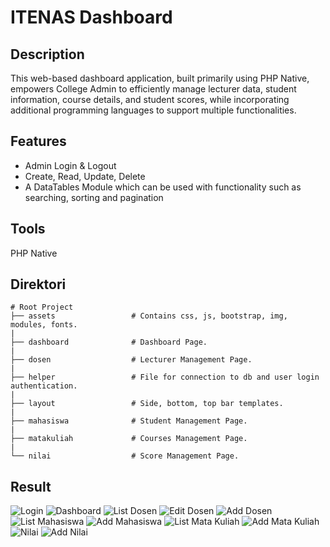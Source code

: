 # ITENAS Dashboard

## Description
This web-based dashboard application, built primarily using PHP Native, empowers College Admin to efficiently manage lecturer data, student information, course details, and student scores, while incorporating additional programming languages to support multiple functionalities.

## Features
- Admin Login & Logout
- Create, Read, Update, Delete
- A DataTables Module which can be used with functionality such as searching, sorting and pagination


## Tools
PHP Native

## Direktori
    # Root Project
    ├── assets                 # Contains css, js, bootstrap, img, modules, fonts.
    |
    ├── dashboard              # Dashboard Page.
    |
    ├── dosen                  # Lecturer Management Page.
    |
    ├── helper                 # File for connection to db and user login authentication.
    |
    ├── layout                 # Side, bottom, top bar templates.
    |
    ├── mahasiswa              # Student Management Page.
    |
    ├── matakuliah             # Courses Management Page.
    |
    └── nilai                  # Score Management Page.

## Result
![Login](https://github.com/raybnsr/my_forum_dApp/assets/87411691/fa0c99c9-37d3-4bdd-ac9c-ed770677f405)
![Dashboard](https://github.com/raybnsr/my_forum_dApp/assets/87411691/3dc7aed0-eca3-4dde-bd98-ecdcef56239e)
![List Dosen](https://github.com/raybnsr/my_forum_dApp/assets/87411691/2810206c-a9db-47a0-bd46-c0723a66b641)
![Edit Dosen](https://github.com/raybnsr/my_forum_dApp/assets/87411691/02c0c14b-5f77-4a75-ad41-5ae6f16eb470)
![Add Dosen](https://github.com/raybnsr/my_forum_dApp/assets/87411691/b1564824-48a2-49d8-91c8-71240e4ec27f)
![List Mahasiswa](https://github.com/raybnsr/my_forum_dApp/assets/87411691/9d76d1b5-4726-47e6-9710-993ec732b0fb)
![Add Mahasiswa](https://github.com/raybnsr/my_forum_dApp/assets/87411691/b03204aa-1882-4de8-980c-48d5b69ffec9)
![List Mata Kuliah](https://github.com/raybnsr/my_forum_dApp/assets/87411691/22cd2439-397c-4686-9243-2f8183bd330f)
![Add Mata Kuliah](https://github.com/raybnsr/my_forum_dApp/assets/87411691/b7456367-c626-4019-aae4-94b84f26b5b8)
![Nilai](https://github.com/raybnsr/my_forum_dApp/assets/87411691/630d1572-8d73-4a71-b474-22451dbfa72e)
![Add Nilai](https://github.com/raybnsr/my_forum_dApp/assets/87411691/9e35f03b-9c56-4b3d-838f-cff4d0cc82ab)
